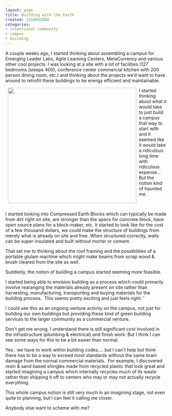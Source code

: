 ```yaml
---
layout: page
title: Building with the Earth
created: 1416891808
categories:
- intentional community
- campus
- building
---
```

<p>A couple weeks ago, I started thinking about assembling a campus for Emerging Leader Labs, Agile Learning Centers, MetaCurrency and various other cool projects. I was looking at a site with a lot of facilities (127 bedrooms (sleeps 400), conference center commercial kitchen with 200 person dining room, etc.) and thinking about the projects we’d want to have around to retrofit these buildings to be energy efficient and maintainable.</p><p><img alt="" src="http://aectearthblock.com/assets/images/product_images/5000.JPG" style="width: 400px; height: 360px; margin-left: 8px; margin-right: 8px; float: left;">I started thinking about what it would take to just build a campus that way to start with and it seemed like it would take a ridiculous long time with ridiculous expense… But the notion kind of haunted me.</p><p>&nbsp;</p><p>I started looking into Compressed Earth Blocks which can typically be made from dirt right on site, are stronger than the specs for concrete block, have open source plans for a block-maker, etc. It started to look like for the cost of a few thousand dollars, we could make the structure of buildings from merely what is already on site and free. When structured correctly, walls can be super-insulated and built without mortar or cement.</p><p>That set me to thinking about the roof framing and the possibilities of a portable glulam machine which might make beams from scrap wood &amp; brush cleared from the site as well.</p><p>Suddenly, the notion of building a campus started seeming more feasible.</p><p><!--break--></p><p>I started being able to envision building as a process which could primarily involve rearanging the materials already present on site rather than harvesting, manufacturing, transporting and buying materials for the building process. &nbsp;This seems pretty exciting and just feels right. '</p><p>I could see this as an ongoing venture activity on the campus, not just for building our own buildings but providing these kind of green building services to the larger community as a commercial venture.</p><p>Don't get me wrong. I understand there is still significant cost involved in the infrastructure (plumbing &amp; electrical) and finish work. But I think I can see some ways for this to be a bit easier than normal.</p><p>Yes.. we have to work within building codes.... but I can't help but think there has to be a way to exceed most standards without the same brain damage from the normal commercial materials. &nbsp;For example, I discovered resin &amp; sand based shingles made from recycled plastic that look great and started imagining a campus which internally recycles much of its waste rather than shipping it off to centers who may or may not actually recycle everything.</p><p>This whole campus notion is still very much in an imagining stage, not even quite to planning, but I can feel it calling me closer.</p><p>Anybody else want to scheme with me?</p><p>&nbsp;</p>
